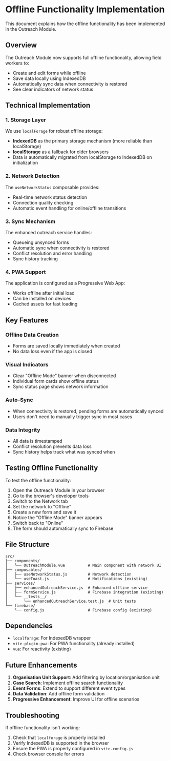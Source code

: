 # Offline Functionality Implementation

This document explains how the offline functionality has been implemented in the Outreach Module.

## Overview

The Outreach Module now supports full offline functionality, allowing field workers to:
- Create and edit forms while offline
- Save data locally using IndexedDB
- Automatically sync data when connectivity is restored
- See clear indicators of network status

## Technical Implementation

### 1. Storage Layer

We use `localForage` for robust offline storage:
- **IndexedDB** as the primary storage mechanism (more reliable than localStorage)
- **localStorage** as a fallback for older browsers
- Data is automatically migrated from localStorage to IndexedDB on initialization

### 2. Network Detection

The `useNetworkStatus` composable provides:
- Real-time network status detection
- Connection quality checking
- Automatic event handling for online/offline transitions

### 3. Sync Mechanism

The enhanced outreach service handles:
- Queueing unsynced forms
- Automatic sync when connectivity is restored
- Conflict resolution and error handling
- Sync history tracking

### 4. PWA Support

The application is configured as a Progressive Web App:
- Works offline after initial load
- Can be installed on devices
- Cached assets for fast loading

## Key Features

### Offline Data Creation
- Forms are saved locally immediately when created
- No data loss even if the app is closed

### Visual Indicators
- Clear "Offline Mode" banner when disconnected
- Individual form cards show offline status
- Sync status page shows network information

### Auto-Sync
- When connectivity is restored, pending forms are automatically synced
- Users don't need to manually trigger sync in most cases

### Data Integrity
- All data is timestamped
- Conflict resolution prevents data loss
- Sync history helps track what was synced when

## Testing Offline Functionality

To test the offline functionality:

1. Open the Outreach Module in your browser
2. Go to the browser's developer tools
3. Switch to the Network tab
4. Set the network to "Offline"
5. Create a new form and save it
6. Notice the "Offline Mode" banner appears
7. Switch back to "Online"
8. The form should automatically sync to Firebase

## File Structure

```
src/
├── components/
│   └── OutreachModule.vue          # Main component with network UI
├── composables/
│   ├── useNetworkStatus.js         # Network detection
│   └── useToast.js                 # Notifications (existing)
├── services/
│   ├── enhancedOutreachService.js  # Enhanced offline service
│   ├── formService.js              # Firebase integration (existing)
│   └── __tests__/
│       └── enhancedOutreachService.test.js  # Unit tests
└── firebase/
    └── config.js                   # Firebase config (existing)
```

## Dependencies

- `localforage`: For IndexedDB wrapper
- `vite-plugin-pwa`: For PWA functionality (already installed)
- `vue`: For reactivity (existing)

## Future Enhancements

1. **Organisation Unit Support**: Add filtering by location/organisation unit
2. **Case Search**: Implement offline search functionality
3. **Event Forms**: Extend to support different event types
4. **Data Validation**: Add offline form validation
5. **Progressive Enhancement**: Improve UI for offline scenarios

## Troubleshooting

If offline functionality isn't working:

1. Check that `localforage` is properly installed
2. Verify IndexedDB is supported in the browser
3. Ensure the PWA is properly configured in `vite.config.js`
4. Check browser console for errors
